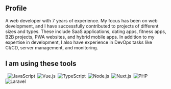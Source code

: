 ## Profile
A web developer with 7 years of experience. My focus has been on web development, and I have successfully contributed to projects of different sizes and types. These include SaaS applications, dating apps, fitness apps, B2B projects, PWA websites, and hybrid mobile apps. In addition to my expertise in development, I also have experience in DevOps tasks like CI/CD, server management, and monitoring.


## I am using these tools

&ensp;![JavaScript](https://img.shields.io/badge/-JavaScript-000000?style=flat-square&logo=JavaScript)&ensp;![Vue.js](https://img.shields.io/badge/-Vue.js-34495E?style=flat-square&logo=Vue.js)&ensp;![TypeScript](https://img.shields.io/badge/-TypeScript-007ACC?style=flat-square&logo=TypeScript&logoColor=FFFFFF)&ensp;![Node.js](https://img.shields.io/badge/-Node.js-303030?style=flat-square&logo=Node.js)&ensp;![Nuxt.js](https://img.shields.io/badge/-Nuxt.js-34495E?style=flat-square&logo=Nuxt.js)&ensp;![PHP](https://img.shields.io/badge/-PHP-34495E?style=flat-square&logo=PHP)&ensp;![Laravel](https://img.shields.io/badge/-Laravel-34495E?style=flat-square&logo=Laravel)&ensp;
